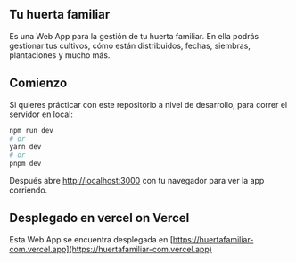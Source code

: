 ## Tu huerta familiar
Es una Web App para la gestión de tu huerta familiar. En ella podrás gestionar tus cultivos, cómo están distribuidos, fechas, siembras, plantaciones y mucho más.

## Comienzo

Si quieres prácticar con este repositorio a nivel de desarrollo, para correr el servidor en local:

```bash
npm run dev
# or
yarn dev
# or
pnpm dev
```

Después abre [http://localhost:3000](http://localhost:3000) con tu navegador para ver la app corriendo.


## Desplegado en vercel on Vercel

Esta Web App se encuentra desplegada en [https://huertafamiliar-com.vercel.app](https://huertafamiliar-com.vercel.app)
